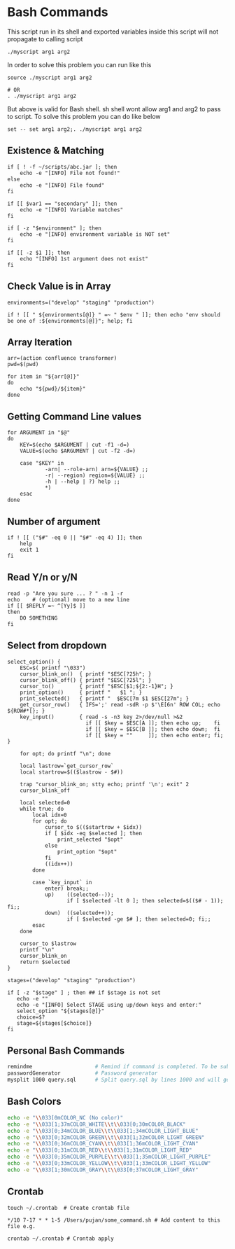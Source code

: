 # Bash Commands

This script run in its shell and exported variables inside this script will not propagate to calling script

```shell script
./myscript arg1 arg2
```

In order to solve this problem you can run like this

```shell script
source ./myscript arg1 arg2

# OR
. ./myscript arg1 arg2
```

But above is valid for Bash shell. sh shell wont allow arg1 and arg2 to pass to script. To solve
this problem you can do like below

```shell script
set -- set arg1 arg2;. ./myscript arg1 arg2
```

## Existence & Matching

```shell script
if [ ! -f ~/scripts/abc.jar ]; then
    echo -e "[INFO] File not found!"
else
    echo -e "[INFO] File found"
fi

if [[ $var1 == "secondary" ]]; then
    echo -e "[INFO] Variable matches"
fi

if [ -z "$environment" ]; then
	echo -e "[INFO] environment variable is NOT set"
fi

if [[ -z $1 ]]; then
    echo "[INFO] 1st argument does not exist"
fi
```

## Check Value is in Array

```shell script
environments=("develop" "staging" "production")

if ! [[ " ${environments[@]} " =~ " $env " ]]; then echo "env should be one of :${environments[@]}"; help; fi
```


## Array Iteration

```shell script
arr=(action confluence transformer)
pwd=$(pwd)

for item in "${arr[@]}"
do
	echo "${pwd}/${item}"
done
```


## Getting Command Line values

```shell script
for ARGUMENT in "$@"
do
    KEY=$(echo $ARGUMENT | cut -f1 -d=)
    VALUE=$(echo $ARGUMENT | cut -f2 -d=)

    case "$KEY" in
            -arn| --role-arn) arn=${VALUE} ;;
            -r| --region) region=${VALUE} ;;
            -h | --help | ?) help ;;
            *)
    esac
done
```


## Number of argument

```shell script
if ! [[ ("$#" -eq 0 || "$#" -eq 4) ]]; then
    help
    exit 1
fi
```


## Read Y/n or y/N

```shell script
read -p "Are you sure ... ? " -n 1 -r
echo    # (optional) move to a new line
if [[ $REPLY =~ ^[Yy]$ ]]
then
    DO SOMETHING
fi
```



## Select from dropdown

```shell script
select_option() {
    ESC=$( printf "\033")
    cursor_blink_on()  { printf "$ESC[?25h"; }
    cursor_blink_off() { printf "$ESC[?25l"; }
    cursor_to()        { printf "$ESC[$1;${2:-1}H"; }
    print_option()     { printf "   $1 "; }
    print_selected()   { printf "  $ESC[7m $1 $ESC[27m"; }
    get_cursor_row()   { IFS=';' read -sdR -p $'\E[6n' ROW COL; echo ${ROW#*[}; }
    key_input()        { read -s -n3 key 2>/dev/null >&2
                         if [[ $key = $ESC[A ]]; then echo up;    fi
                         if [[ $key = $ESC[B ]]; then echo down;  fi
                         if [[ $key = ""     ]]; then echo enter; fi; }

    for opt; do printf "\n"; done

    local lastrow=`get_cursor_row`
    local startrow=$(($lastrow - $#))

    trap "cursor_blink_on; stty echo; printf '\n'; exit" 2
    cursor_blink_off

    local selected=0
    while true; do
        local idx=0
        for opt; do
            cursor_to $(($startrow + $idx))
            if [ $idx -eq $selected ]; then
                print_selected "$opt"
            else
                print_option "$opt"
            fi
            ((idx++))
        done

        case `key_input` in
            enter) break;;
            up)    ((selected--));
                   if [ $selected -lt 0 ]; then selected=$(($# - 1)); fi;;
            down)  ((selected++));
                   if [ $selected -ge $# ]; then selected=0; fi;;
        esac
    done

    cursor_to $lastrow
    printf "\n"
    cursor_blink_on
    return $selected
}

stages=("develop" "staging" "production")

if [ -z "$stage" ] ; then ## if $stage is not set
   echo -e ""
   echo -e "[INFO] Select STAGE using up/down keys and enter:"
   select_option "${stages[@]}"
   choice=$?
   stage=${stages[$choice]}
fi
```

## Personal Bash Commands

```bash
remindme                    # Remind if command is completed. To be submitted CMD && remindme
passwordGenerator           # Password generator 
mysplit 1000 query.sql      # Split query.sql by lines 1000 and will generator query_1.sql, query_2.sql etc
```


## Bash Colors

```bash
echo -e "\\033[0mCOLOR_NC (No color)"
echo -e "\\033[1;37mCOLOR_WHITE\\t\\033[0;30mCOLOR_BLACK"
echo -e "\\033[0;34mCOLOR_BLUE\\t\\033[1;34mCOLOR_LIGHT_BLUE"
echo -e "\\033[0;32mCOLOR_GREEN\\t\\033[1;32mCOLOR_LIGHT_GREEN"
echo -e "\\033[0;36mCOLOR_CYAN\\t\\033[1;36mCOLOR_LIGHT_CYAN"
echo -e "\\033[0;31mCOLOR_RED\\t\\033[1;31mCOLOR_LIGHT_RED"
echo -e "\\033[0;35mCOLOR_PURPLE\\t\\033[1;35mCOLOR_LIGHT_PURPLE"
echo -e "\\033[0;33mCOLOR_YELLOW\\t\\033[1;33mCOLOR_LIGHT_YELLOW"
echo -e "\\033[1;30mCOLOR_GRAY\\t\\033[0;37mCOLOR_LIGHT_GRAY"
```

## Crontab

```shell script
touch ~/.crontab  # Create crontab file

*/10 7-17 * * 1-5 /Users/pujan/some_command.sh # Add content to this file e.g.

crontab ~/.crontab # Crontab apply
```
